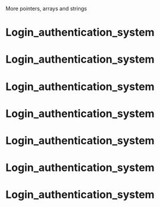 More pointers, arrays and strings
# Login_authentication_system
# Login_authentication_system
# Login_authentication_system
# Login_authentication_system
# Login_authentication_system
# Login_authentication_system
# Login_authentication_system
